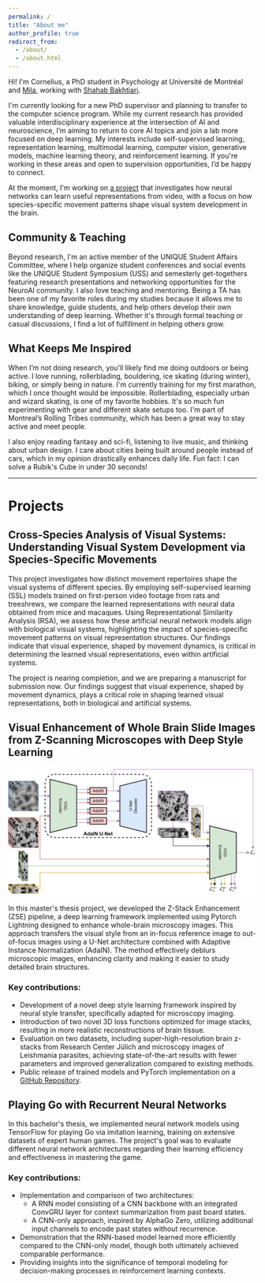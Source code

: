 ```yaml
---
permalink: /
title: "About me"
author_profile: true
redirect_from: 
  - /about/
  - /about.html
---
```


Hi! I'm Cornelius, a PhD student in Psychology at Université de Montréal and [Mila](https://mila.quebec/en/directory/cornelius-crijnen), working with [Shahab Bakhtiari](https://mila.quebec/en/directory/shahab-bakhtiari).

I'm currently looking for a new PhD supervisor and planning to transfer to the computer science program. While my current research has provided valuable interdisciplinary experience at the intersection of AI and neuroscience, I’m aiming to return to core AI topics and join a lab more focused on deep learning. My interests include self-supervised learning, representation learning, multimodal learning, computer vision, generative models, machine learning theory, and reinforcement learning. If you're working in these areas and open to supervision opportunities, I’d be happy to connect.

At the moment, I'm working on [a project](#cross-species-analysis-of-visual-systems-understanding-visual-system-development-via-species-specific-movements) that investigates how neural networks can learn useful representations from video, with a focus on how species-specific movement patterns shape visual system development in the brain.

## Community & Teaching

Beyond research, I'm an active member of the UNIQUE Student Affairs Committee, where I help organize student conferences and social events like the UNIQUE Student Symposium (USS) and semesterly get-togethers featuring research presentations and networking opportunities for the NeuroAI community. I also love teaching and mentoring. Being a TA has been one of my favorite roles during my studies because it allows me to share knowledge, guide students, and help others develop their own understanding of deep learning. Whether it's through formal teaching or casual discussions, I find a lot of fulfillment in helping others grow.

## What Keeps Me Inspired

When I’m not doing research, you’ll likely find me doing outdoors or being active. I love running, rollerblading, bouldering, ice skating (during winter), biking, or simply being in nature. I'm currently training for my first marathon, which I once thought would be impossible. Rollerblading, especially urban and wizard skating, is one of my favorite hobbies. It's so much fun experimenting with gear and different skate setups too. I'm part of Montreal’s Rolling Tribes community, which has been a great way to stay active and meet people.

I also enjoy reading fantasy and sci-fi, listening to live music, and thinking about urban design. I care about cities being built around people instead of cars, which in my opinion drastically enhances daily life. Fun fact: I can solve a Rubik's Cube in under 30 seconds!

---

# Projects

## Cross-Species Analysis of Visual Systems: Understanding Visual System Development via Species-Specific Movements

This project investigates how distinct movement repertoires shape the visual systems of different species. By employing self-supervised learning (SSL) models trained on first-person video footage from rats and treeshrews, we compare the learned representations with neural data obtained from mice and macaques. Using Representational Similarity Analysis (RSA), we assess how these artificial neural network models align with biological visual systems, highlighting the impact of species-specific movement patterns on visual representation structures. Our findings indicate that visual experience, shaped by movement dynamics, is critical in determining the learned visual representations, even within artificial systems.

The project is nearing completion, and we are preparing a manuscript for submission now. Our findings suggest that visual experience, shaped by movement dynamics, plays a critical role in shaping learned visual representations, both in biological and artificial systems.


## Visual Enhancement of Whole Brain Slide Images from Z-Scanning Microscopes with Deep Style Learning

![Training Pipeline](https://github.com/ccrijnen/Z-Stack-Enhancement/raw/main/reports/method/training.png)

In this master's thesis project, we developed the Z-Stack Enhancement (ZSE) pipeline, a deep learning framework implemented using Pytorch Lightning designed to enhance whole-brain microscopy images. This approach transfers the visual style from an in-focus reference image to out-of-focus images using a U-Net architecture combined with Adaptive Instance Normalization (AdaIN). The method effectively deblurs microscopic images, enhancing clarity and making it easier to study detailed brain structures.

### **Key contributions:**  
* Development of a novel deep style learning framework inspired by neural style transfer, specifically adapted for microscopy imaging.
* Introduction of two novel 3D loss functions optimized for image stacks, resulting in more realistic reconstructions of brain tissue. 
* Evaluation on two datasets, including super-high-resolution brain z-stacks from Research Center Jülich and microscopy images of Leishmania parasites, achieving state-of-the-art results with fewer parameters and improved generalization compared to existing methods.
* Public release of trained models and PyTorch implementation on a [GitHub Repository](https://github.com/ccrijnen/Z-Stack-Enhancement).  


## Playing Go with Recurrent Neural Networks

In this bachelor's thesis, we implemented neural network models using TensorFlow for playing Go via imitation learning, training on extensive datasets of expert human games. The project's goal was to evaluate different neural network architectures regarding their learning efficiency and effectiveness in mastering the game.

### **Key contributions:**  
* Implementation and comparison of two architectures: 
  * A RNN model consisting of a CNN backbone with an integrated ConvGRU layer for context summarization from past board states.
  * A CNN-only approach, inspired by AlphaGo Zero, utilizing additional input channels to encode past states without recurrence.
* Demonstration that the RNN-based model learned more efficiently compared to the CNN-only model, though both ultimately achieved comparable performance.
* Providing insights into the significance of temporal modeling for decision-making processes in reinforcement learning contexts. 
